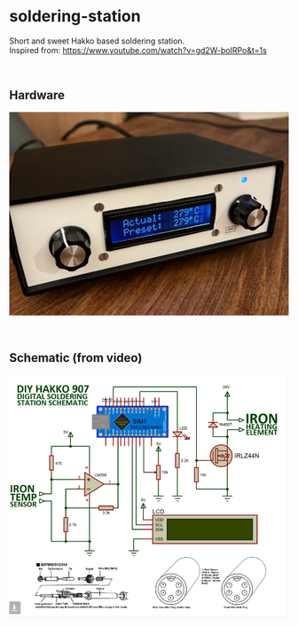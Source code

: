# soldering-station

Short and sweet Hakko based soldering station.  
Inspired from: https://www.youtube.com/watch?v=gd2W-boIRPo&t=1s

&nbsp;
## Hardware
![station.jpg](station.jpg)

&nbsp;
## Schematic (from video)
![schematics.png](schematics.png)

&nbsp; 
